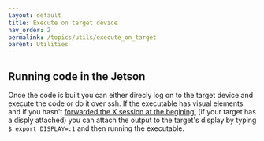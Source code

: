 ```yaml
---
layout: default
title: Execute on target device
nav_order: 2 
permalink: /topics/utils/execute_on_target
parent: Utilities
---
```


## Running code in the Jetson
Once the code is built you can either direcly log on to the target device and execute the code or do it over ssh. If the executable has visual elements and if you hasn't [forwarded the X session at the begining!](https://en.wikipedia.org/wiki/SSH_(Secure_Shell)#Uses) (if your target has a disply attached) you can attach the output to the target's display by typing `$ export DISPLAY=:1` and then running the executable.


